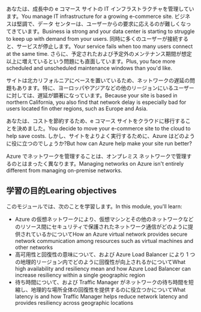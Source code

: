 <span data-ttu-id="99145-101">あなたは、成長中の e コマース サイトの IT インフラストラクチャを管理しています。</span><span class="sxs-lookup"><span data-stu-id="99145-101">You manage IT infrastructure for a growing e-commerce site.</span></span> <span data-ttu-id="99145-102">ビジネスは堅調で、データ センターは、ユーザーからの要求に応えるのが難しくなってきています。</span><span class="sxs-lookup"><span data-stu-id="99145-102">Business ia strong and your  data center is starting to struggle to keep up with demand from your users.</span></span> <span data-ttu-id="99145-103">同時に多くのユーザーが接続すると、サービスが停止します。</span><span class="sxs-lookup"><span data-stu-id="99145-103">Your service fails when too many users connect at the same time.</span></span> <span data-ttu-id="99145-104">さらに、予定されたおよび予定外のメンテナンス期間が想定以上に増えているという問題にも直面しています。</span><span class="sxs-lookup"><span data-stu-id="99145-104">Plus, you face more scheduled and unscheduled maintenance windows than you'd like.</span></span> 

<span data-ttu-id="99145-105">サイトは北カリフォルニアにベースを置いているため、ネットワークの遅延の問題もあります。特に、ヨーロッパやアジアなどの他のリージョンにいるユーザーに対しては、遅延が顕著になっています。</span><span class="sxs-lookup"><span data-stu-id="99145-105">Because your site is based in northern California, you also find that network delay is especially bad for users located fin other regions, such as Europe and Asia.</span></span>

<span data-ttu-id="99145-106">あなたは、コストを節約するため、e コマース サイトをクラウドに移行することを決めました。</span><span class="sxs-lookup"><span data-stu-id="99145-106">You decide to move your e-commerce site to the cloud to help save costs.</span></span> <span data-ttu-id="99145-107">しかし、サイトをよりよく実行するために、Azure はどのように役に立つのでしょうか?</span><span class="sxs-lookup"><span data-stu-id="99145-107">But how can Azure help make your site run better?</span></span>

<span data-ttu-id="99145-108">Azure でネットワークを管理することは、オンプレミス ネットワークで管理するのとはまったく異なります。</span><span class="sxs-lookup"><span data-stu-id="99145-108">Managing networks on Azure isn't entirely different from managing on-premise networks.</span></span> 

## <a name="learing-objectives"></a><span data-ttu-id="99145-109">学習の目的</span><span class="sxs-lookup"><span data-stu-id="99145-109">Learing objectives</span></span>

<span data-ttu-id="99145-110">このモジュールでは、次のことを学習します。</span><span class="sxs-lookup"><span data-stu-id="99145-110">In this module, you'll learn:</span></span>

- <span data-ttu-id="99145-111">Azure の仮想ネットワークにより、仮想マシンとその他のネットワークなどのリソース間にセキュリティで保護されたネットワーク通信がどのように提供されているかについて</span><span class="sxs-lookup"><span data-stu-id="99145-111">How an Azure virtual network provides secure network communication among resources such as virtual machines and other networks</span></span>
- <span data-ttu-id="99145-112">高可用性と回復性の意味について、および Azure Load Balancer により 1 つの地理的リージョン内でどのように回復性が向上されるかについて</span><span class="sxs-lookup"><span data-stu-id="99145-112">What high availability and resiliency mean and how Azure Load Balancer can increase resiliency within a single geographic region</span></span>
- <span data-ttu-id="99145-113">待ち時間について、および Traffic Manager がネットワークの待ち時間を短縮し、地理的な場所全体の回復性を提供するのに役立つかについて</span><span class="sxs-lookup"><span data-stu-id="99145-113">What latency is and how Traffic Manager helps reduce network latency and provides resiliency across geographic locations</span></span>

